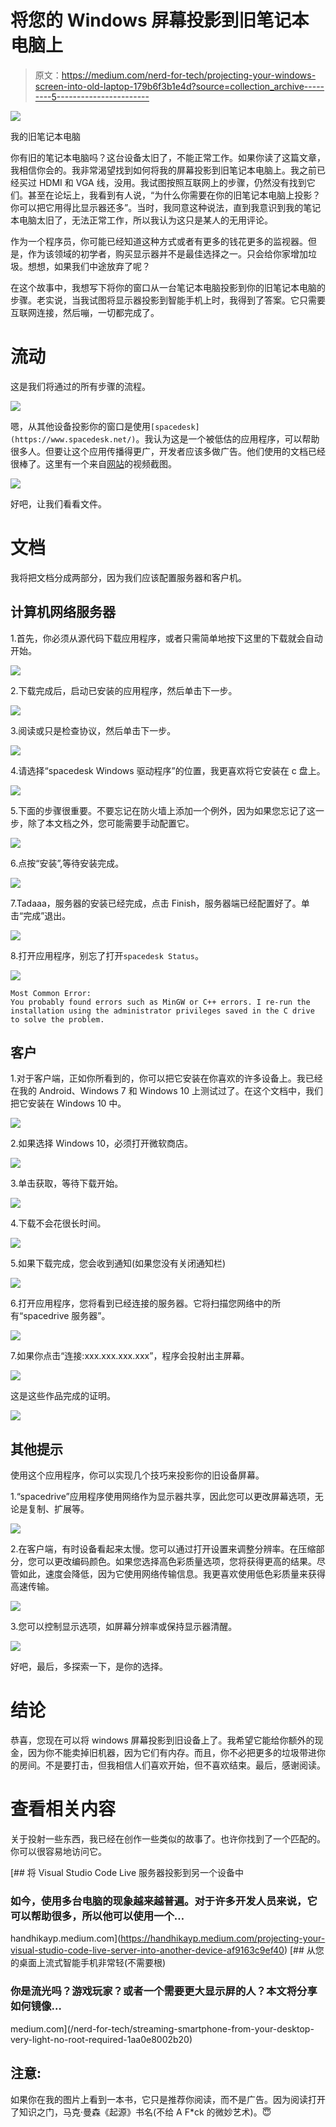 # 将您的 Windows 屏幕投影到旧笔记本电脑上

> 原文：<https://medium.com/nerd-for-tech/projecting-your-windows-screen-into-old-laptop-179b6f3b1e4d?source=collection_archive---------5----------------------->

![](img/0e83f52565b9bcad3c0c83d894a3de8b.png)

我的旧笔记本电脑

你有旧的笔记本电脑吗？这台设备太旧了，不能正常工作。如果你读了这篇文章，我相信你会的。我非常渴望找到如何将我的屏幕投影到旧笔记本电脑上。我之前已经买过 HDMI 和 VGA 线，没用。我试图按照互联网上的步骤，仍然没有找到它们。甚至在论坛上，我看到有人说，“为什么你需要在你的旧笔记本电脑上投影？你可以把它用得比显示器还多”。当时，我同意这种说法，直到我意识到我的笔记本电脑太旧了，无法正常工作，所以我认为这只是某人的无用评论。

作为一个程序员，你可能已经知道这种方式或者有更多的钱花更多的监视器。但是，作为该领域的初学者，购买显示器并不是最佳选择之一。只会给你家增加垃圾。想想，如果我们中途放弃了呢？

在这个故事中，我想写下将你的窗口从一台笔记本电脑投影到你的旧笔记本电脑的步骤。老实说，当我试图将显示器投影到智能手机上时，我得到了答案。它只需要互联网连接，然后嘣，一切都完成了。

# 流动

这是我们将通过的所有步骤的流程。

![](img/a5ada9306ba23ff6c8e7466618b945b3.png)

嗯，从其他设备投影你的窗口是使用` [spacedesk](https://www.spacedesk.net/) `。我认为这是一个被低估的应用程序，可以帮助很多人。但要让这个应用传播得更广，开发者应该多做广告。他们使用的文档已经很棒了。这里有一个来自[网站](https://www.spacedesk.net/)的视频截图。

![](img/753cd143f9a047982a3f5ffaf90e175a.png)

好吧，让我们看看文件。

# 文档

我将把文档分成两部分，因为我们应该配置服务器和客户机。

## 计算机网络服务器

1.首先，你必须从源代码下载应用程序，或者只需简单地按下这里的下载就会自动开始。

![](img/cd482e81f994a74c1738bf0738d533ce.png)

2.下载完成后，启动已安装的应用程序，然后单击下一步。

![](img/6e306dd015cdb793ad595e620036f581.png)

3.阅读或只是检查协议，然后单击下一步。

![](img/8bbdfc3941199ea4ba101536f7c8400a.png)

4.请选择“spacedesk Windows 驱动程序”的位置，我更喜欢将它安装在 c 盘上。

![](img/35b58f2bbec21c44d7138566f29f3a73.png)

5.下面的步骤很重要。不要忘记在防火墙上添加一个例外，因为如果您忘记了这一步，除了本文档之外，您可能需要手动配置它。

![](img/b8e1d6892f71548ac73ddb33cec609d5.png)

6.点按“安装”,等待安装完成。

![](img/93e72ddf1cb8fd776799def0bfde31d0.png)

7.Tadaaa，服务器的安装已经完成，点击 Finish，服务器端已经配置好了。单击“完成”退出。

![](img/bfafeb9e75efe48d9d462773be6e462b.png)

8.打开应用程序，别忘了打开`spacedesk Status`。

![](img/7a133e55bc8305e8e95508cc6a7bfd4a.png)

```
Most Common Error:
You probably found errors such as MinGW or C++ errors. I re-run the installation using the administrator privileges saved in the C drive to solve the problem.
```

## 客户

1.对于客户端，正如你所看到的，你可以把它安装在你喜欢的许多设备上。我已经在我的 Android、Windows 7 和 Windows 10 上测试过了。在这个文档中，我们把它安装在 Windows 10 中。

![](img/a1a3c7592a44871aec3b0ae7826dc5f5.png)

2.如果选择 Windows 10，必须打开微软商店。

![](img/ba9b2b2c92733ee9396f036df84a0a39.png)

3.单击获取，等待下载开始。

![](img/5607cb7b6a3eb0e0c98f35c01c566ea2.png)

4.下载不会花很长时间。

![](img/c74e41c914f63dcd913ecfde1d6c8f5f.png)

5.如果下载完成，您会收到通知(如果您没有关闭通知栏)

![](img/fbf6deed05576a92db23c1d7508a3c85.png)

6.打开应用程序，您将看到已经连接的服务器。它将扫描您网络中的所有“spacedrive 服务器”。

![](img/b33030989b8b7b106d3faabaaaa633d0.png)

7.如果你点击“连接:xxx.xxx.xxx.xxx”，程序会投射出主屏幕。

![](img/47af72f82f45f8db3568686ace514f45.png)

这是这些作品完成的证明。

![](img/eb52c135649a7f8801cd70100187556b.png)

## 其他提示

使用这个应用程序，你可以实现几个技巧来投影你的旧设备屏幕。

1.“spacedrive”应用程序使用网络作为显示器共享，因此您可以更改屏幕选项，无论是复制、扩展等。

![](img/55d45f2b6103d1474d8ea5c54232ca0b.png)

2.在客户端，有时设备看起来太慢。您可以通过打开设置来调整分辨率。在压缩部分，您可以更改编码颜色。如果您选择高色彩质量选项，您将获得更高的结果。尽管如此，速度会降低，因为它使用网络传输信息。我更喜欢使用低色彩质量来获得高速传输。

![](img/2fc5dadaa38c3e82133e9403063d7311.png)

3.您可以控制显示选项，如屏幕分辨率或保持显示器清醒。

![](img/e13a6dccc1be41e8742e16e210116809.png)

好吧，最后，多探索一下，是你的选择。

# 结论

恭喜，您现在可以将 windows 屏幕投影到旧设备上了。我希望它能给你额外的现金，因为你不能卖掉旧机器，因为它们有内存。而且，你不必把更多的垃圾带进你的房间。不是要打击，但我相信人们喜欢开始，但不喜欢结束。最后，感谢阅读。

# 查看相关内容

关于投射一些东西，我已经在创作一些类似的故事了。也许你找到了一个匹配的。你可以很容易地访问它。

[](https://handhikayp.medium.com/projecting-your-visual-studio-code-live-server-into-another-device-af9163c9ef40) [## 将 Visual Studio Code Live 服务器投影到另一个设备中

### 如今，使用多台电脑的现象越来越普遍。对于许多开发人员来说，它可以帮助很多，所以他可以使用一个…

handhikayp.medium.com](https://handhikayp.medium.com/projecting-your-visual-studio-code-live-server-into-another-device-af9163c9ef40) [](/nerd-for-tech/streaming-smartphone-from-your-desktop-very-light-no-root-required-1aa0e8002b20) [## 从您的桌面上流式智能手机非常轻(不需要根)

### 你是流光吗？游戏玩家？或者一个需要更大显示屏的人？本文将分享如何镜像…

medium.com](/nerd-for-tech/streaming-smartphone-from-your-desktop-very-light-no-root-required-1aa0e8002b20) 

## 注意:

如果你在我的图片上看到一本书，它只是推荐你阅读，而不是广告。因为阅读打开了知识之门，马克·曼森《起源》书名(不给 A F*ck 的微妙艺术)。😇